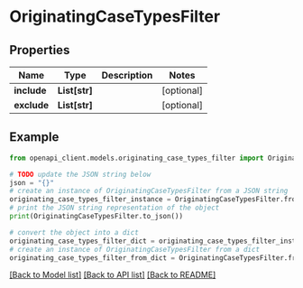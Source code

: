 # OriginatingCaseTypesFilter


## Properties

Name | Type | Description | Notes
------------ | ------------- | ------------- | -------------
**include** | **List[str]** |  | [optional] 
**exclude** | **List[str]** |  | [optional] 

## Example

```python
from openapi_client.models.originating_case_types_filter import OriginatingCaseTypesFilter

# TODO update the JSON string below
json = "{}"
# create an instance of OriginatingCaseTypesFilter from a JSON string
originating_case_types_filter_instance = OriginatingCaseTypesFilter.from_json(json)
# print the JSON string representation of the object
print(OriginatingCaseTypesFilter.to_json())

# convert the object into a dict
originating_case_types_filter_dict = originating_case_types_filter_instance.to_dict()
# create an instance of OriginatingCaseTypesFilter from a dict
originating_case_types_filter_from_dict = OriginatingCaseTypesFilter.from_dict(originating_case_types_filter_dict)
```
[[Back to Model list]](../README.md#documentation-for-models) [[Back to API list]](../README.md#documentation-for-api-endpoints) [[Back to README]](../README.md)


